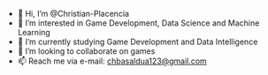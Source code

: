 - 👋 Hi, I’m @Christian-Placencia
- 👀 I’m interested in Game Development, Data Science and Machine Learning
- 🌱 I’m currently studying Game Development and Data Intelligence
- 💞️ I’m looking to collaborate on games
- 📫 Reach me via e-mail: chbasaldua123@gmail.com

<!---
Christian-Placencia/Christian-Placencia is a ✨ special ✨ repository because its `README.md` (this file) appears on your GitHub profile.
You can click the Preview link to take a look at your changes.
--->
